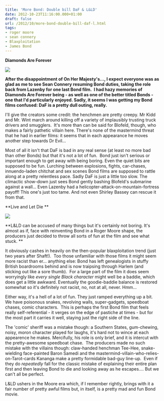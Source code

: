 ```yaml
---
title: 'More Bond: Double bill DaF & L&LD'
date: 2012-10-23T11:16:00.000+01:00
draft: false
url: /2012/10/more-bond-double-bill-daf-l.html
tags: 
- roger moore
- sean connery
- Blaxploitation
- James Bond
---
```


**Diamonds Are Forever**  

[![](https://blogger.googleusercontent.com/img/b/R29vZ2xl/AVvXsEgaB0LKLscrHudLRxq3GBxqtDMAmAlYNPQ6FpYJ8HEIXJFtoN86atWIRhTt56xDGMCCLdq9rMDj6k1kbRv7EDRcrJJWvoQSa-_ncK31E7MnzIw3jwwSYRXbHxdxeEEoTDEuz6oynnj18nc/s400/james-bond-diamonds-are-forever-01.jpg)](https://picasaweb.google.com/lh/photo/N85yiVgr0BOriOMu4wROAO54nN1RycrV_oQh2IHYfkI?feat=embedwebsite)

  
**After the disappointment of On Her Majesty's..., I expect everyone was as glad as me to see Sean Connery resuming Bond duties, taking the role back from Lazenby for one last Bond film.  I had hazy memories of Diamonds Are Forever being - as well as one of the better titled Bonds - one that I'd particularly enjoyed. Sadly, it seems I was getting my Bond films confused: DaF is a pretty dull outing, really.**  
  
I'll give the creators some credit: the henchmen are pretty creepy. Mr Kidd and Mr. Wint march around killing off a variety of implausibly trusting truck drivers and smugglers.  It's more than can be said for Blofeld, though, who makes a fairly pathetic villain here. There's none of the mastermind threat that he had in earlier films: it seems that in each appearance he moves another step towards Dr Evil...  
  
Most of all it isn't that DaF is bad in any real sense (at least no more bad than other Bonds) but that it's not a lot of fun.  Bond just isn't serious or important enough to get away with being boring. Even the quiet bits are supposed to be fun. Lurching between explosions, fights, car-chases, innuendo-laden chitchat and sex scenes Bond films are supposed to rattle along at a pretty relentless pace. Sadly DaF is just a little too slow. The climactic show-down just sees Bond gently bashing Blofeld's submarine against a wall... Even Lazenby had a helicopter-attack-on-mountain-fortress payoff! This one's just too tame. And not even Shirley Bassey can rescue it from that.  
  
**Live and Let Die **  
  

[![](https://blogger.googleusercontent.com/img/b/R29vZ2xl/AVvXsEhWxI37XK7A1XL5f-Htp51Jup5wi7Ic0qmnHgjnlFloetUDCGL8dIHjKKPExu_nApyY7lreFu4D-lnhEs4CAl5yZRsEdF3Qn_wWzmfVLaguyzgKlAfiFzEhyHJzjMNUJWmpA_zVZt4xe3U/s400/Live-Let-Die.jpg)](https://picasaweb.google.com/lh/photo/xUIkXBl6eW33dceSJRp-E-54nN1RycrV_oQh2IHYfkI?feat=embedwebsite)

  
**L&LD can be accused of many things but it's certainly not boring. It's almost as if, face with reinventing Bond in a Roger Moore shape, the producers just decided to throw all sorts of fun at the film and see what stuck. **  
  
It obviously cashes in heavily on the then-popular blaxploitation trend (just two years after Shaft!).  Too those unfamiliar with those films it might seem more racist than er... anything else: Bond has left genealogists in stuffy British boardrooms behind and is now traipsing through Harlem (and sticking out like a sore thumb).  For a large part of the film it does seem worryingly like _every single Black character_ might well be a baddie, which does get a little awkward. Eventually the goodie-baddie balance is restored somewhat so it's definitely not racist, no, not at all, never. Hmm...  
  
Either way, it's a hell of a lot of fun. They just ramped everything up a bit. We have poisonous snakes, revolving walls, super-gadgets, speedboat chases, comic characters.  This is perhaps the first Bond film that feels really self-referential - it verges on the edge of pastiche at times - but for the most part it carries it well, staying just the right side of the line.  
  
The 'comic' sheriff was a mistake though: a Southern States, gum-chewing, noisy, moron character played for laughs, it's hard not to wince at each appearence he makes. Mercifully, his role is only brief, and it is intercut with the pretty-awesome speedboat chase.  The producers made no such mistake with the villains though: claw-handed henchman Tee-Hee, snake-wielding face-painted Baron Samedi and the mastermind-villain-who-relies-on-Tarot-cards Kananga make a pretty formidable bad-guy line-up.  Even if they do _repeatedly_ fall for the classic mistake of explaining their entire plan first and then leaving Bond to die and looking away as he escapes.... But we can't all be perfect.  
  
L&LD ushers in the Moore era which, if I remember rightly, brings with it a fair number of pretty awful films but, in itself, is a pretty mad and fun Bond movie.
